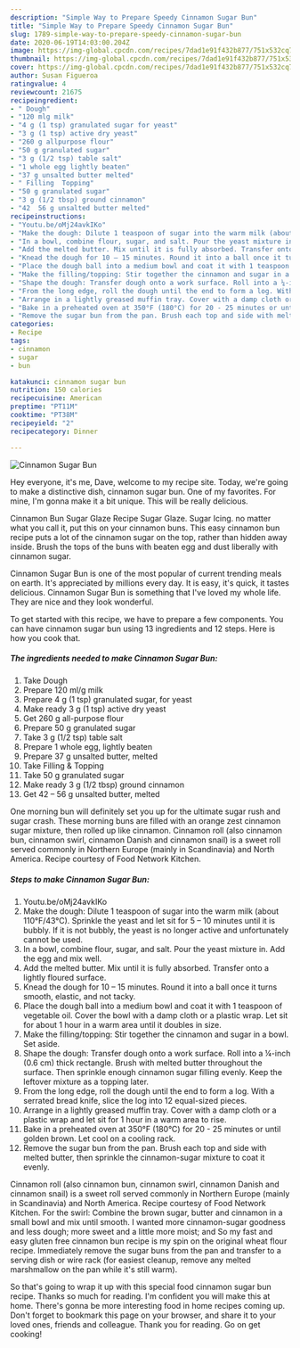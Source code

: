 ```yaml
---
description: "Simple Way to Prepare Speedy Cinnamon Sugar Bun"
title: "Simple Way to Prepare Speedy Cinnamon Sugar Bun"
slug: 1789-simple-way-to-prepare-speedy-cinnamon-sugar-bun
date: 2020-06-19T14:03:00.204Z
image: https://img-global.cpcdn.com/recipes/7dad1e91f432b877/751x532cq70/cinnamon-sugar-bun-recipe-main-photo.jpg
thumbnail: https://img-global.cpcdn.com/recipes/7dad1e91f432b877/751x532cq70/cinnamon-sugar-bun-recipe-main-photo.jpg
cover: https://img-global.cpcdn.com/recipes/7dad1e91f432b877/751x532cq70/cinnamon-sugar-bun-recipe-main-photo.jpg
author: Susan Figueroa
ratingvalue: 4
reviewcount: 21675
recipeingredient:
- " Dough"
- "120 mlg milk"
- "4 g (1 tsp) granulated sugar for yeast"
- "3 g (1 tsp) active dry yeast"
- "260 g allpurpose flour"
- "50 g granulated sugar"
- "3 g (1/2 tsp) table salt"
- "1 whole egg lightly beaten"
- "37 g unsalted butter melted"
- " Filling  Topping"
- "50 g granulated sugar"
- "3 g (1/2 tbsp) ground cinnamon"
- "42  56 g unsalted butter melted"
recipeinstructions:
- "Youtu.be/oMj24avkIKo"
- "Make the dough: Dilute 1 teaspoon of sugar into the warm milk (about 110°F/43°C). Sprinkle the yeast and let sit for 5 – 10 minutes until it is bubbly. If it is not bubbly, the yeast is no longer active and unfortunately cannot be used."
- "In a bowl, combine flour, sugar, and salt. Pour the yeast mixture in. Add the egg and mix well."
- "Add the melted butter. Mix until it is fully absorbed. Transfer onto a lightly floured surface."
- "Knead the dough for 10 – 15 minutes. Round it into a ball once it turns smooth, elastic, and not tacky."
- "Place the dough ball into a medium bowl and coat it with 1 teaspoon of vegetable oil. Cover the bowl with a damp cloth or a plastic wrap. Let sit for about 1 hour in a warm area until it doubles in size."
- "Make the filling/topping: Stir together the cinnamon and sugar in a bowl. Set aside."
- "Shape the dough: Transfer dough onto a work surface. Roll into a ¼-inch (0.6 cm) thick rectangle. Brush with melted butter throughout the surface. Then sprinkle enough cinnamon sugar filling evenly. Keep the leftover mixture as a topping later."
- "From the long edge, roll the dough until the end to form a log. With a serrated bread knife, slice the log into 12 equal-sized pieces."
- "Arrange in a lightly greased muffin tray. Cover with a damp cloth or a plastic wrap and let sit for 1 hour in a warm area to rise."
- "Bake in a preheated oven at 350°F (180°C) for 20 - 25 minutes or until golden brown. Let cool on a cooling rack."
- "Remove the sugar bun from the pan. Brush each top and side with melted butter, then sprinkle the cinnamon-sugar mixture to coat it evenly."
categories:
- Recipe
tags:
- cinnamon
- sugar
- bun

katakunci: cinnamon sugar bun 
nutrition: 150 calories
recipecuisine: American
preptime: "PT11M"
cooktime: "PT38M"
recipeyield: "2"
recipecategory: Dinner

---
```



![Cinnamon Sugar Bun](https://img-global.cpcdn.com/recipes/7dad1e91f432b877/751x532cq70/cinnamon-sugar-bun-recipe-main-photo.jpg)

Hey everyone, it's me, Dave, welcome to my recipe site. Today, we're going to make a distinctive dish, cinnamon sugar bun. One of my favorites. For mine, I'm gonna make it a bit unique. This will be really delicious.

Cinnamon Bun Sugar Glaze Recipe Sugar Glaze. Sugar Icing. no matter what you call it, put this on your cinnamon buns. This easy cinnamon bun recipe puts a lot of the cinnamon sugar on the top, rather than hidden away inside. Brush the tops of the buns with beaten egg and dust liberally with cinnamon sugar.

Cinnamon Sugar Bun is one of the most popular of current trending meals on earth. It's appreciated by millions every day. It is easy, it's quick, it tastes delicious. Cinnamon Sugar Bun is something that I've loved my whole life. They are nice and they look wonderful.


To get started with this recipe, we have to prepare a few components. You can have cinnamon sugar bun using 13 ingredients and 12 steps. Here is how you cook that.

<!--inarticleads1-->

##### The ingredients needed to make Cinnamon Sugar Bun:

1. Take  Dough
1. Prepare 120 ml/g milk
1. Prepare 4 g (1 tsp) granulated sugar, for yeast
1. Make ready 3 g (1 tsp) active dry yeast
1. Get 260 g all-purpose flour
1. Prepare 50 g granulated sugar
1. Take 3 g (1/2 tsp) table salt
1. Prepare 1 whole egg, lightly beaten
1. Prepare 37 g unsalted butter, melted
1. Take  Filling &amp; Topping
1. Take 50 g granulated sugar
1. Make ready 3 g (1/2 tbsp) ground cinnamon
1. Get 42 – 56 g unsalted butter, melted


One morning bun will definitely set you up for the ultimate sugar rush and sugar crash. These morning buns are filled with an orange zest cinnamon sugar mixture, then rolled up like cinnamon. Cinnamon roll (also cinnamon bun, cinnamon swirl, cinnamon Danish and cinnamon snail) is a sweet roll served commonly in Northern Europe (mainly in Scandinavia) and North America. Recipe courtesy of Food Network Kitchen. 

<!--inarticleads2-->

##### Steps to make Cinnamon Sugar Bun:

1. Youtu.be/oMj24avkIKo
1. Make the dough: Dilute 1 teaspoon of sugar into the warm milk (about 110°F/43°C). Sprinkle the yeast and let sit for 5 – 10 minutes until it is bubbly. If it is not bubbly, the yeast is no longer active and unfortunately cannot be used.
1. In a bowl, combine flour, sugar, and salt. Pour the yeast mixture in. Add the egg and mix well.
1. Add the melted butter. Mix until it is fully absorbed. Transfer onto a lightly floured surface.
1. Knead the dough for 10 – 15 minutes. Round it into a ball once it turns smooth, elastic, and not tacky.
1. Place the dough ball into a medium bowl and coat it with 1 teaspoon of vegetable oil. Cover the bowl with a damp cloth or a plastic wrap. Let sit for about 1 hour in a warm area until it doubles in size.
1. Make the filling/topping: Stir together the cinnamon and sugar in a bowl. Set aside.
1. Shape the dough: Transfer dough onto a work surface. Roll into a ¼-inch (0.6 cm) thick rectangle. Brush with melted butter throughout the surface. Then sprinkle enough cinnamon sugar filling evenly. Keep the leftover mixture as a topping later.
1. From the long edge, roll the dough until the end to form a log. With a serrated bread knife, slice the log into 12 equal-sized pieces.
1. Arrange in a lightly greased muffin tray. Cover with a damp cloth or a plastic wrap and let sit for 1 hour in a warm area to rise.
1. Bake in a preheated oven at 350°F (180°C) for 20 - 25 minutes or until golden brown. Let cool on a cooling rack.
1. Remove the sugar bun from the pan. Brush each top and side with melted butter, then sprinkle the cinnamon-sugar mixture to coat it evenly.


Cinnamon roll (also cinnamon bun, cinnamon swirl, cinnamon Danish and cinnamon snail) is a sweet roll served commonly in Northern Europe (mainly in Scandinavia) and North America. Recipe courtesy of Food Network Kitchen. For the swirl: Combine the brown sugar, butter and cinnamon in a small bowl and mix until smooth. I wanted more cinnamon-sugar goodness and less dough; more sweet and a little more moist; and So my fast and easy gluten free cinnamon bun recipe is my spin on the original wheat flour recipe. Immediately remove the sugar buns from the pan and transfer to a serving dish or wire rack (for easiest cleanup, remove any melted marshmallow on the pan while it&#39;s still warm). 

So that's going to wrap it up with this special food cinnamon sugar bun recipe. Thanks so much for reading. I'm confident you will make this at home. There's gonna be more interesting food in home recipes coming up. Don't forget to bookmark this page on your browser, and share it to your loved ones, friends and colleague. Thank you for reading. Go on get cooking!
